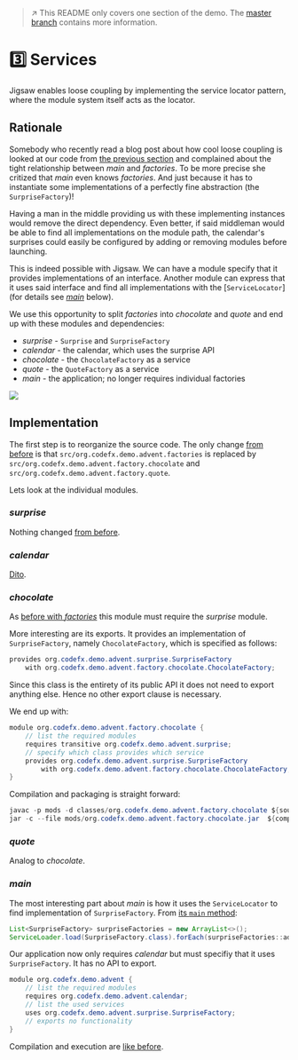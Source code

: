> :arrow_upper_right: This README only covers one section of the demo.
> The [master branch](https://github.com/CodeFX-org/demo-jigsaw-advent-calendar/tree/master) contains more information.

# :three: Services

Jigsaw enables loose coupling by implementing the service locator pattern, where the module system itself acts as the locator.

## Rationale

Somebody who recently read a blog post about how cool loose coupling is looked at our code from [the previous section](https://github.com/CodeFX-org/demo-jigsaw-advent-calendar/tree/02-splitting-into-modules) and complained about the tight relationship between _main_ and _factories_.
To be more precise she critized that _main_ even knows _factories_.
And just because it has to instantiate some implementations of a perfectly fine abstraction (the `SurpriseFactory`)!

Having a man in the middle providing us with these implementing instances would remove the direct dependency.
Even better, if said middleman would be able to find all implementations on the module path, the calendar's surprises could easily be configured by adding or removing modules before launching.

This is indeed possible with Jigsaw.
We can have a module specify that it provides implementations of an interface.
Another module can express that it uses said interface and find all implementations with the [`ServiceLocator`] (for details see [_main_](#main) below).

We use this opportunity to split _factories_ into _chocolate_ and _quote_ and end up with these modules and dependencies:

* _surprise_ - `Surprise` and `SurpriseFactory`
* _calendar_ - the calendar, which uses the surprise API
* _chocolate_ - the `ChocolateFactory` as a service
* _quote_ - the `QuoteFactory`  as a service
* _main_ - the application; no longer requires individual factories

<img src="http://yuml.me/b392c5b0.png"></img>
<!-- // http://yuml.me/edit/b392c5b0
[surprise{bg:green}]
[note:SurpriseFactory{bg:limegreen}]<exposes-[surprise]
[chocolate{bg:blue}]-<>[note:SurpriseFactory]
[quote{bg:blue}]-<>[note:SurpriseFactory]
[calendar{bg:yellow}]->[surprise]
[main{bg:red}]-uses>[note:SurpriseFactory]
[main]->[calendar]
-->

## Implementation

The first step is to reorganize the source code.
The only change [from before](https://github.com/CodeFX-org/demo-jigsaw-advent-calendar/tree/02-splitting-into-modules#implementation) is that `src/org.codefx.demo.advent.factories` is replaced by `src/org.codefx.demo.advent.factory.chocolate` and `src/org.codefx.demo.advent.factory.quote`.

Lets look at the individual modules.

### _surprise_

Nothing changed [from before](https://github.com/CodeFX-org/demo-jigsaw-advent-calendar/tree/02-splitting-into-modules#surprise).

### _calendar_

[Dito](https://github.com/CodeFX-org/demo-jigsaw-advent-calendar/tree/02-splitting-into-modules#calendar).

### _chocolate_

As [before with _factories_](https://github.com/CodeFX-org/demo-jigsaw-advent-calendar/tree/02-splitting-into-modules#factories) this module must require the _surprise_ module.

More interesting are its exports.
It provides an implementation of `SurpriseFactory`, namely `ChocolateFactory`, which is specified as follows:

```java
provides org.codefx.demo.advent.surprise.SurpriseFactory
	with org.codefx.demo.advent.factory.chocolate.ChocolateFactory;
```

Since this class is the entirety of its public API it does not need to export anything else.
Hence no other export clause is necessary.

We end up with:

```java
module org.codefx.demo.advent.factory.chocolate {
	// list the required modules
	requires transitive org.codefx.demo.advent.surprise;
	// specify which class provides which service
	provides org.codefx.demo.advent.surprise.SurpriseFactory
		with org.codefx.demo.advent.factory.chocolate.ChocolateFactory;
}
```

Compilation and packaging is straight forward:

```java
javac -p mods -d classes/org.codefx.demo.advent.factory.chocolate ${source files}
jar -c --file mods/org.codefx.demo.advent.factory.chocolate.jar  ${compiled class files}
```

### _quote_

Analog to _chocolate_.

### _main_

The most interesting part about _main_ is how it uses the `ServiceLocator` to find implementation of `SurpriseFactory`.
From [its `main` method](https://github.com/CodeFX-org/demo-jigsaw-advent-calendar/blob/03-services/src/org.codefx.demo.advent/org/codefx/demo/advent/Main.java#L13-L14):

```java
List<SurpriseFactory> surpriseFactories = new ArrayList<>();
ServiceLoader.load(SurpriseFactory.class).forEach(surpriseFactories::add);
```

Our application now only requires _calendar_ but must specifiy that it uses `SurpriseFactory`.
It has no API to export.

```java
module org.codefx.demo.advent {
	// list the required modules
	requires org.codefx.demo.advent.calendar;
	// list the used services
	uses org.codefx.demo.advent.surprise.SurpriseFactory;
	// exports no functionality
}
```

Compilation and execution are [like before](https://github.com/CodeFX-org/demo-jigsaw-advent-calendar/tree/02-splitting-into-modules#main).
